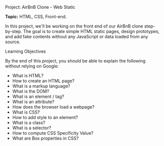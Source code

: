Project: AirBnB Clone - Web Static

**Topic:** HTML, CSS, Front-end.

In this project, we'll be working on the front end of our AirBnB clone step-by-step. The goal is to create simple HTML static pages, design prototypes, and add fake contents without any JavaScript or data loaded from any source.

Learning Objectives

By the end of this project, you should be able to explain the following without relying on Google:

- What is HTML?
- How to create an HTML page?
- What is a markup language?
- What is the DOM?
- What is an element / tag?
- What is an attribute?
- How does the browser load a webpage?
- What is CSS?
- How to add style to an element?
- What is a class?
- What is a selector?
- How to compute CSS Specificity Value?
- What are Box properties in CSS?
